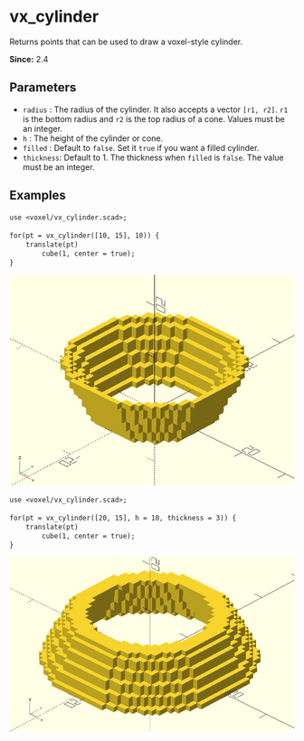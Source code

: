 # vx_cylinder

Returns points that can be used to draw a voxel-style cylinder.

**Since:** 2.4

## Parameters

- `radius` : The radius of the cylinder. It also accepts a vector `[r1, r2]`. `r1` is the bottom radius and `r2` is the top radius of a cone. Values must be an integer.
- `h` : The height of the cylinder or cone. 
- `filled` : Default to `false`. Set it `true` if you want a filled cylinder.
- `thickness`: Default to 1. The thickness when `filled` is `false`. The value must be an integer.

## Examples

	use <voxel/vx_cylinder.scad>;

	for(pt = vx_cylinder([10, 15], 10)) {
		translate(pt)
			cube(1, center = true);
	}

![vx_cylinder](images/lib3x-vx_cylinder-1.JPG)

	use <voxel/vx_cylinder.scad>;

	for(pt = vx_cylinder([20, 15], h = 10, thickness = 3)) {
		translate(pt)
			cube(1, center = true);
	}
	
![vx_cylinder](images/lib3x-vx_cylinder-2.JPG)

